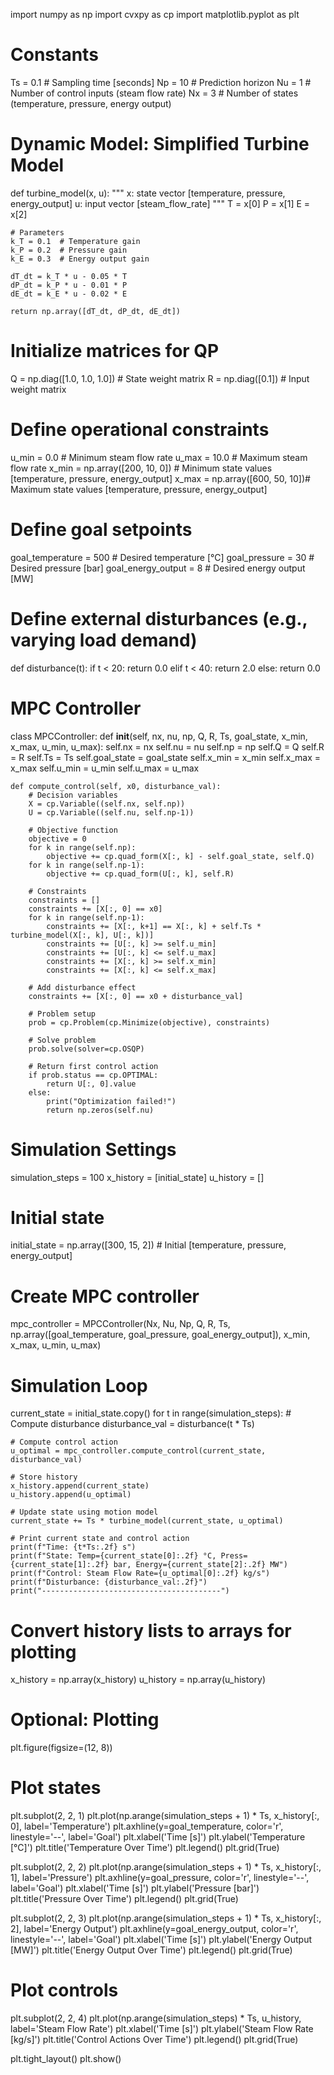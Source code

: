 import numpy as np
import cvxpy as cp
import matplotlib.pyplot as plt

# Constants
Ts = 0.1  # Sampling time [seconds]
Np = 10   # Prediction horizon
Nu = 1    # Number of control inputs (steam flow rate)
Nx = 3    # Number of states (temperature, pressure, energy output)

# Dynamic Model: Simplified Turbine Model
def turbine_model(x, u):
    """
    x: state vector [temperature, pressure, energy_output]
    u: input vector [steam_flow_rate]
    """
    T = x[0]
    P = x[1]
    E = x[2]
    
    # Parameters
    k_T = 0.1  # Temperature gain
    k_P = 0.2  # Pressure gain
    k_E = 0.3  # Energy output gain
    
    dT_dt = k_T * u - 0.05 * T
    dP_dt = k_P * u - 0.01 * P
    dE_dt = k_E * u - 0.02 * E
    
    return np.array([dT_dt, dP_dt, dE_dt])

# Initialize matrices for QP
Q = np.diag([1.0, 1.0, 1.0])  # State weight matrix
R = np.diag([0.1])              # Input weight matrix

# Define operational constraints
u_min = 0.0  # Minimum steam flow rate
u_max = 10.0 # Maximum steam flow rate
x_min = np.array([200, 10, 0]) # Minimum state values [temperature, pressure, energy_output]
x_max = np.array([600, 50, 10])# Maximum state values [temperature, pressure, energy_output]

# Define goal setpoints
goal_temperature = 500  # Desired temperature [°C]
goal_pressure = 30      # Desired pressure [bar]
goal_energy_output = 8  # Desired energy output [MW]

# Define external disturbances (e.g., varying load demand)
def disturbance(t):
    if t < 20:
        return 0.0
    elif t < 40:
        return 2.0
    else:
        return 0.0

# MPC Controller
class MPCController:
    def __init__(self, nx, nu, np, Q, R, Ts, goal_state, x_min, x_max, u_min, u_max):
        self.nx = nx
        self.nu = nu
        self.np = np
        self.Q = Q
        self.R = R
        self.Ts = Ts
        self.goal_state = goal_state
        self.x_min = x_min
        self.x_max = x_max
        self.u_min = u_min
        self.u_max = u_max

    def compute_control(self, x0, disturbance_val):
        # Decision variables
        X = cp.Variable((self.nx, self.np))
        U = cp.Variable((self.nu, self.np-1))

        # Objective function
        objective = 0
        for k in range(self.np):
            objective += cp.quad_form(X[:, k] - self.goal_state, self.Q)
        for k in range(self.np-1):
            objective += cp.quad_form(U[:, k], self.R)

        # Constraints
        constraints = []
        constraints += [X[:, 0] == x0]
        for k in range(self.np-1):
            constraints += [X[:, k+1] == X[:, k] + self.Ts * turbine_model(X[:, k], U[:, k])]
            constraints += [U[:, k] >= self.u_min]
            constraints += [U[:, k] <= self.u_max]
            constraints += [X[:, k] >= self.x_min]
            constraints += [X[:, k] <= self.x_max]
        
        # Add disturbance effect
        constraints += [X[:, 0] == x0 + disturbance_val]

        # Problem setup
        prob = cp.Problem(cp.Minimize(objective), constraints)

        # Solve problem
        prob.solve(solver=cp.OSQP)

        # Return first control action
        if prob.status == cp.OPTIMAL:
            return U[:, 0].value
        else:
            print("Optimization failed!")
            return np.zeros(self.nu)

# Simulation Settings
simulation_steps = 100
x_history = [initial_state]
u_history = []

# Initial state
initial_state = np.array([300, 15, 2])  # Initial [temperature, pressure, energy_output]

# Create MPC controller
mpc_controller = MPCController(Nx, Nu, Np, Q, R, Ts, np.array([goal_temperature, goal_pressure, goal_energy_output]), x_min, x_max, u_min, u_max)

# Simulation Loop
current_state = initial_state.copy()
for t in range(simulation_steps):
    # Compute disturbance
    disturbance_val = disturbance(t * Ts)
    
    # Compute control action
    u_optimal = mpc_controller.compute_control(current_state, disturbance_val)
    
    # Store history
    x_history.append(current_state)
    u_history.append(u_optimal)
    
    # Update state using motion model
    current_state += Ts * turbine_model(current_state, u_optimal)
    
    # Print current state and control action
    print(f"Time: {t*Ts:.2f} s")
    print(f"State: Temp={current_state[0]:.2f} °C, Press={current_state[1]:.2f} bar, Energy={current_state[2]:.2f} MW")
    print(f"Control: Steam Flow Rate={u_optimal[0]:.2f} kg/s")
    print(f"Disturbance: {disturbance_val:.2f}")
    print("----------------------------------------")

# Convert history lists to arrays for plotting
x_history = np.array(x_history)
u_history = np.array(u_history)

# Optional: Plotting
plt.figure(figsize=(12, 8))

# Plot states
plt.subplot(2, 2, 1)
plt.plot(np.arange(simulation_steps + 1) * Ts, x_history[:, 0], label='Temperature')
plt.axhline(y=goal_temperature, color='r', linestyle='--', label='Goal')
plt.xlabel('Time [s]')
plt.ylabel('Temperature [°C]')
plt.title('Temperature Over Time')
plt.legend()
plt.grid(True)

plt.subplot(2, 2, 2)
plt.plot(np.arange(simulation_steps + 1) * Ts, x_history[:, 1], label='Pressure')
plt.axhline(y=goal_pressure, color='r', linestyle='--', label='Goal')
plt.xlabel('Time [s]')
plt.ylabel('Pressure [bar]')
plt.title('Pressure Over Time')
plt.legend()
plt.grid(True)

plt.subplot(2, 2, 3)
plt.plot(np.arange(simulation_steps + 1) * Ts, x_history[:, 2], label='Energy Output')
plt.axhline(y=goal_energy_output, color='r', linestyle='--', label='Goal')
plt.xlabel('Time [s]')
plt.ylabel('Energy Output [MW]')
plt.title('Energy Output Over Time')
plt.legend()
plt.grid(True)

# Plot controls
plt.subplot(2, 2, 4)
plt.plot(np.arange(simulation_steps) * Ts, u_history, label='Steam Flow Rate')
plt.xlabel('Time [s]')
plt.ylabel('Steam Flow Rate [kg/s]')
plt.title('Control Actions Over Time')
plt.legend()
plt.grid(True)

plt.tight_layout()
plt.show()
